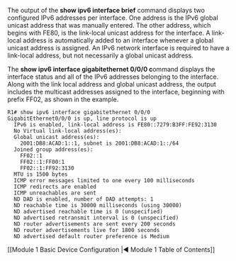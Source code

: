 The output of the **show ipv6 interface brief** command displays two configured IPv6 addresses per interface. One address is the IPv6 global unicast address that was manually entered. The other address, which begins with FE80, is the link-local unicast address for the interface. A link-local address is automatically added to an interface whenever a global unicast address is assigned. An IPv6 network interface is required to have a link-local address, but not necessarily a global unicast address.

The **show ipv6 interface gigabitethernet 0/0/0 c**ommand displays the interface status and all of the IPv6 addresses belonging to the interface. Along with the link local address and global unicast address, the output includes the multicast addresses assigned to the interface, beginning with prefix FF02, as shown in the example.

```
R1# show ipv6 interface gigabitethernet 0/0/0
GigabitEthernet0/0/0 is up, line protocol is up  
  IPv6 is enabled, link-local address is FE80::7279:B3FF:FE92:3130  
  No Virtual link-local address(es):  
  Global unicast address(es):    
    2001:DB8:ACAD:1::1, subnet is 2001:DB8:ACAD:1::/64  
  Joined group address(es):    
    FF02::1    
    FF02::1:FF00:1    
    FF02::1:FF92:3130  
  MTU is 1500 bytes  
  ICMP error messages limited to one every 100 milliseconds  
  ICMP redirects are enabled  
  ICMP unreachables are sent  
  ND DAD is enabled, number of DAD attempts: 1  
  ND reachable time is 30000 milliseconds (using 30000)  
  ND advertised reachable time is 0 (unspecified)  
  ND advertised retransmit interval is 0 (unspecified)  
  ND router advertisements are sent every 200 seconds  
  ND router advertisements live for 1800 seconds  
  ND advertised default router preference is Medium
```

[[Module 1 Basic Device Configuration |◀ Module 1 Table of Contents]]